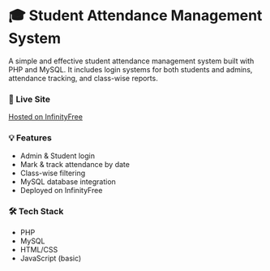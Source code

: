 # 🎓 Student Attendance Management System

A simple and effective student attendance management system built with PHP and MySQL. It includes login systems for both students and admins, attendance tracking, and class-wise reports.

### 🔗 Live Site
[Hosted on InfinityFree](https://your-infinityfree-attendance-link.com) <!-- replace with actual link -->

### 💡 Features
- Admin & Student login
- Mark & track attendance by date
- Class-wise filtering
- MySQL database integration
- Deployed on InfinityFree

### 🛠️ Tech Stack
- PHP
- MySQL
- HTML/CSS
- JavaScript (basic)
